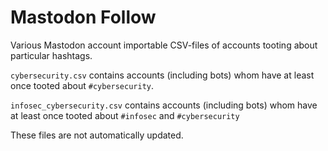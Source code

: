 # Mastodon Follow
Various Mastodon account importable CSV-files of accounts tooting about particular hashtags.

`cybersecurity.csv` contains accounts (including bots) whom have at least once tooted about `#cybersecurity`.

`infosec_cybersecurity.csv` contains accounts (including bots) whom have at least once tooted about `#infosec` and `#cybersecurity`

These files are not automatically updated.
